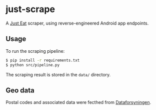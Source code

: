 # just-scrape

A [Just Eat](https://www.just-eat.dk/) scraper, using reverse-engineered Android app endpoints.

## Usage

To run the scraping pipeline:
```bash
$ pip install -r requirements.txt
$ python src/pipeline.py
```

The scraping result is stored in the `data/` directory.

## Geo data

Postal codes and associated data were fecthed from [Dataforsyningen](https://api.dataforsyningen.dk/postnumre).